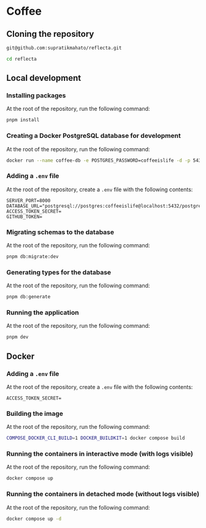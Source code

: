 # Coffee

## Cloning the repository

```bash
git@github.com:supratikmahato/reflecta.git
```

```bash
cd reflecta
```

## Local development

### Installing packages

At the root of the repository, run the following command:

```bash
pnpm install
```

### Creating a Docker PostgreSQL database for development

At the root of the repository, run the following command:

```bash
docker run --name coffee-db -e POSTGRES_PASSWORD=coffeeislife -d -p 5432:5432 postgres:alpine
```

### Adding a `.env` file

At the root of the repository, create a `.env` file with the following contents:

```env
SERVER_PORT=8000
DATABASE_URL="postgresql://postgres:coffeeislife@localhost:5432/postgres"
ACCESS_TOKEN_SECRET=
GITHUB_TOKEN=
```

### Migrating schemas to the database

At the root of the repository, run the following command:

```bash
pnpm db:migrate:dev
```

### Generating types for the database

At the root of the repository, run the following command:

```bash
pnpm db:generate
```

### Running the application

At the root of the repository, run the following command:

```bash
pnpm dev
```

## Docker

### Adding a `.env` file

At the root of the repository, create a `.env` file with the following contents:

```env
ACCESS_TOKEN_SECRET=
```

### Building the image

At the root of the repository, run the following command:

```bash
COMPOSE_DOCKER_CLI_BUILD=1 DOCKER_BUILDKIT=1 docker compose build
```

### Running the containers in interactive mode (with logs visible)

At the root of the repository, run the following command:

```bash
docker compose up
```

### Running the containers in detached mode (without logs visible)

At the root of the repository, run the following command:

```bash
docker compose up -d
```
